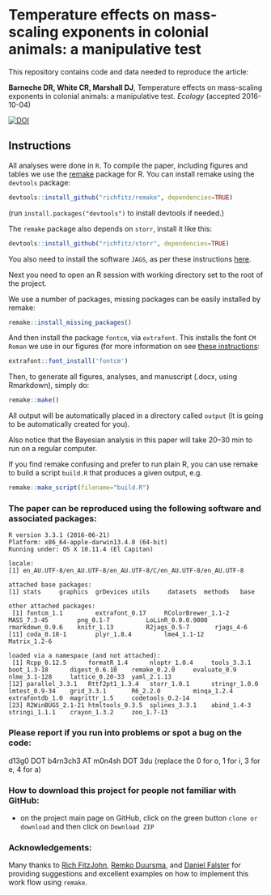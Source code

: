 # Temperature effects on mass-scaling exponents in colonial animals: a manipulative test

This repository contains code and data needed to reproduce the article:

**Barneche DR, White CR, Marshall DJ**, Temperature effects on mass-scaling exponents in colonial animals: a manipulative test. *Ecology* (accepted 2016-10-04)

[![DOI](https://zenodo.org/badge/46690645.svg)](https://zenodo.org/badge/latestdoi/46690645)

## Instructions

All analyses were done in `R`. To compile the paper, including figures and tables we use the [remake](https://github.com/richfitz/remake) package for R. You can install remake using the `devtools` package:

```r
devtools::install_github("richfitz/remake", dependencies=TRUE)
```
(run `install.packages("devtools")` to install devtools if needed.)

The `remake` package also depends on `storr`, install it like this:
```r
devtools::install_github("richfitz/storr", dependencies=TRUE)
```

You also need to install the software `JAGS`, as per these instructions [here](https://sourceforge.net/projects/mcmc-jags/?source=typ_redirect).

Next you need to open an R session with working directory set to the root of the project.

We use a number of packages, missing packages can be easily installed by remake:

```r
remake::install_missing_packages()
```

And then install the package `fontcm`, via `extrafont`. This installs the font `CM Roman` we use in our figures (for more information on see [these instructions](https://cran.r-project.org/web/packages/fontcm/README.html):

```r
extrafont::font_install('fontcm')
```

Then, to generate all figures, analyses, and manuscript (.docx, using Rmarkdown), simply do:

```r
remake::make()
```

All output will be automatically placed in a directory called `output` (it is going to be automatically created for you).

Also notice that the Bayesian analysis in this paper will take 20–30 min to run on a regular computer.

If you find remake confusing and prefer to run plain R, you can use remake to build a script `build.R` that produces a given output, e.g.

```r
remake::make_script(filename="build.R")
```

### The paper can be reproduced using the following software and associated packages:
```
R version 3.3.1 (2016-06-21)
Platform: x86_64-apple-darwin13.4.0 (64-bit)
Running under: OS X 10.11.4 (El Capitan)

locale:
[1] en_AU.UTF-8/en_AU.UTF-8/en_AU.UTF-8/C/en_AU.UTF-8/en_AU.UTF-8

attached base packages:
[1] stats     graphics  grDevices utils     datasets  methods   base     

other attached packages:
 [1] fontcm_1.1         extrafont_0.17     RColorBrewer_1.1-2 MASS_7.3-45        png_0.1-7          LoLinR_0.0.0.9000  rmarkdown_0.9.6    knitr_1.13         R2jags_0.5-7       rjags_4-6         
[11] coda_0.18-1        plyr_1.8.4         lme4_1.1-12        Matrix_1.2-6      

loaded via a namespace (and not attached):
 [1] Rcpp_0.12.5      formatR_1.4      nloptr_1.0.4     tools_3.3.1      boot_1.3-18      digest_0.6.10    remake_0.2.0     evaluate_0.9     nlme_3.1-128     lattice_0.20-33  yaml_2.1.13     
[12] parallel_3.3.1   Rttf2pt1_1.3.4   storr_1.0.1      stringr_1.0.0    lmtest_0.9-34    grid_3.3.1       R6_2.2.0         minqa_1.2.4      extrafontdb_1.0  magrittr_1.5     codetools_0.2-14
[23] R2WinBUGS_2.1-21 htmltools_0.3.5  splines_3.3.1    abind_1.4-3      stringi_1.1.1    crayon_1.3.2     zoo_1.7-13      
```
### Please report if you run into problems or spot a bug on the code:
d13g0 DOT b4rn3ch3 AT m0n4sh DOT 3du (replace the 0 for o, 1 for i, 3 for e, 4 for a)  

### How to download this project for people not familiar with GitHub:  
* on the project main page on GitHub, click on the green button `clone or download` and then click on `Download ZIP`  

### Acknowledgements:  
Many thanks to [Rich FitzJohn](https://github.com/richfitz), [Remko Duursma](https://github.com/RemkoDuursma), and [Daniel Falster](http://danielfalster.com) for providing suggestions and excellent examples on how to implement this work flow using `remake`.
